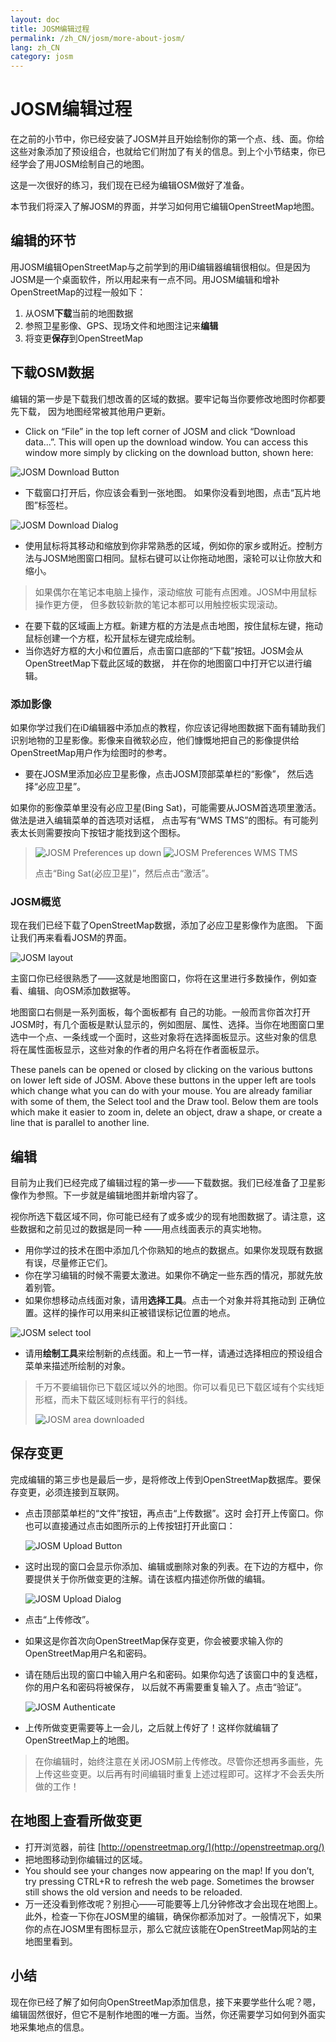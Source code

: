 ```yaml
---
layout: doc
title: JOSM编辑过程
permalink: /zh_CN/josm/more-about-josm/
lang: zh_CN
category: josm
---
```


JOSM编辑过程
========================


在之前的小节中，你已经安装了JOSM并且开始绘制你的第一个点、线、面。你给这些对象添加了预设组合，也就给它们附加了有关的信息。到上个小节结束，你已经学会了用JOSM绘制自己的地图。

这是一次很好的练习，我们现在已经为编辑OSM做好了准备。

本节我们将深入了解JOSM的界面，并学习如何用它编辑OpenStreetMap地图。

编辑的环节
---------------------
用JOSM编辑OpenStreetMap与之前学到的用iD编辑器编辑很相似。但是因为JOSM是一个桌面软件，所以用起来有一点不同。用JOSM编辑和增补OpenStreetMap的过程一般如下：

1. 从OSM**下载**当前的地图数据
2. 参照卫星影像、GPS、现场文件和地图注记来**编辑**
3.  将变更**保存**到OpenStreetMap

下载OSM数据
--------------------
编辑的第一步是下载我们想改善的区域的数据。要牢记每当你要修改地图时你都要先下载， 因为地图经常被其他用户更新。

-   Click on “File” in the top left corner of JOSM and click “Download data...”. This will open up the download window. You can access this window more simply by clicking on the download button, shown here:

![JOSM Download Button][]

-   下载窗口打开后，你应该会看到一张地图。 如果你没看到地图，点击“瓦片地图”标签栏。

![JOSM Download Dialog][]

-   使用鼠标将其移动和缩放到你非常熟悉的区域，例如你的家乡或附近。控制方法与JOSM地图窗口相同。鼠标右键可以让你拖动地图，滚轮可以让你放大和缩小。

> 如果偶尔在笔记本电脑上操作，滚动缩放 可能有点困难。JOSM中用鼠标操作更方便， 但多数较新款的笔记本都可以用触控板实现滚动。

-   在要下载的区域画上方框。新建方框的方法是点击地图，按住鼠标左键，拖动鼠标创建一个方框，松开鼠标左键完成绘制。
-   当你选好方框的大小和位置后，点击窗口底部的“下载”按钮。JOSM会从OpenStreetMap下载此区域的数据， 并在你的地图窗口中打开它以进行编辑。

### 添加影像
如果你学过我们在iD编辑器中添加点的教程，你应该记得地图数据下面有辅助我们识别地物的卫星影像。影像来自微软必应，他们慷慨地把自己的影像提供给OpenStreetMap用户作为绘图时的参考。

-   要在JOSM里添加必应卫星影像，点击JOSM顶部菜单栏的“影像”， 然后选择“必应卫星”。

如果你的影像菜单里没有必应卫星(Bing Sat)，可能需要从JOSM首选项里激活。 做法是进入编辑菜单的首选项对话框， 点击写有“WMS TMS”的图标。有可能列表太长则需要按向下按钮才能找到这个图标。
>
> ![JOSM Preferences up down][]
> ![JOSM Preferences WMS TMS][]
>
> 点击“Bing Sat(必应卫星)”，然后点击“激活”。


### JOSM概览
现在我们已经下载了OpenStreetMap数据，添加了必应卫星影像作为底图。 下面让我们再来看看JOSM的界面。

![JOSM layout][]

主窗口你已经很熟悉了——这就是地图窗口，你将在这里进行多数操作，例如查看、编辑、向OSM添加数据等。

地图窗口右侧是一系列面板，每个面板都有 自己的功能。一般而言你首次打开JOSM时，有几个面板是默认显示的，例如图层、属性、选择。当你在地图窗口里选中一个点、一条线或一个面时，这些对象将在选择面板显示。这些对象的信息 将在属性面板显示，这些对象的作者的用户名将在作者面板显示。

These panels can be opened or closed by clicking on the various buttons on lower left side of JOSM. Above these buttons in the upper left are tools which change what you can do with your mouse. You are already familiar with some of them, the Select tool and the Draw tool. Below them are tools which make it easier to zoom in, delete an object, draw a shape, or create a line that is parallel to another line.


编辑
----
目前为止我们已经完成了编辑过程的第一步——下载数据。我们已经准备了卫星影像作为参照。下一步就是编辑地图并新增内容了。

视你所选下载区域不同，你可能已经有了或多或少的现有地图数据了。请注意，这些数据和之前见过的数据是同一种 ——用点线面表示的真实地物。

-   用你学过的技术在图中添加几个你熟知的地点的数据点。如果你发现既有数据有误，尽量修正它们。
-   你在学习编辑的时候不需要太激进。如果你不确定一些东西的情况，那就先放着别管。
-   如果你想移动点线面对象，请用**选择工具**。点击一个对象并将其拖动到 正确位置。这样的操作可以用来纠正被错误标记位置的地点。

![JOSM select tool][]

-   请用**绘制工具**来绘制新的点线面。和上一节一样，请通过选择相应的预设组合菜单来描述所绘制的对象。

> 千万不要编辑你已下载区域以外的地图。你可以看见已下载区域有个实线矩形框，而未下载区域则标有平行的斜线。
>
> ![JOSM area downloaded][]

保存变更
--------------
完成编辑的第三步也是最后一步，是将修改上传到OpenStreetMap数据库。要保存变更，必须连接到互联网。

-   点击顶部菜单栏的“文件”按钮，再点击“上传数据”。这时 会打开上传窗口。你也可以直接通过点击如图所示的上传按钮打开此窗口：

    ![JOSM Upload Button][]

-   这时出现的窗口会显示你添加、编辑或删除对象的列表。在下边的方框中，你要提供关于你所做变更的注解。请在该框内描述你所做的编辑。

    ![JOSM Upload Dialog][]

-   点击“上传修改”。

-   如果这是你首次向OpenStreetMap保存变更，你会被要求输入你的OpenStreetMap用户名和密码。
-   请在随后出现的窗口中输入用户名和密码。如果你勾选了该窗口中的复选框， 你的用户名和密码将被保存， 以后就不再需要重复输入了。点击“验证”。

    ![JOSM Authenticate][]

-   上传所做变更需要等上一会儿，之后就上传好了！这样你就编辑了OpenStreetMap上的地图。

> 在你编辑时，始终注意在关闭JOSM前上传修改。尽管你还想再多画些，先上传这些变更。以后再有时间编辑时重复上述过程即可。这样才不会丢失所做的工作！

在地图上查看所做变更
---------------------------
-   打开浏览器，前往 [http://openstreetmap.org/](http://openstreetmap.org/)
-   把地图移动到你编辑过的区域。
-   You should see your changes now appearing on the map! If you don’t, try pressing CTRL+R to refresh the web page. Sometimes the browser still shows the old version and needs to be reloaded.
-   万一还没看到修改呢？别担心——可能要等上几分钟修改才会出现在地图上。此外，检查一下你在JOSM里的编辑，确保你都添加对了。一般情况下，如果你的点在JOSM里有图标显示，那么它就应该能在OpenStreetMap网站的主地图里看到。

小结
-------
现在你已经了解了如何向OpenStreetMap添加信息，接下来要学些什么呢？嗯，编辑固然很好，但它不是制作地图的唯一方面。当然，你还需要学习如何到外面实地采集地点的信息。


[JOSM Download Button]: /images/josm/josm_download-button.png
[JOSM Download Dialog]: /images/josm/josm_download-dialog.png
[JOSM Preferences up down]: /images/josm/josm_preferences-up-down.png
[JOSM Preferences WMS TMS]: /images/josm/josm_preferences-wms-tms.png
[JOSM layout]: /images/josm/josm_layout.png
[JOSM select tool]: /images/josm/josm_select-tool.png
[JOSM area downloaded]: /images/josm/josm_area-downloaded.png
[JOSM Upload Button]: /images/josm/josm_upload-button.png
[JOSM Upload Dialog]: /images/josm/josm_upload-dialog.png
[JOSM Authenticate]: /images/josm/josm_authenticate.png
